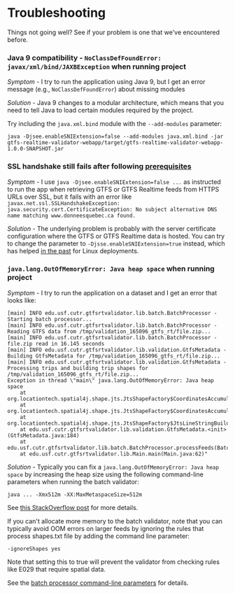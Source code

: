 # Troubleshooting

Things not going well?  See if your problem is one that we've encountered before.

### Java 9 compatibility - `NoClassDefFoundError: javax/xml/bind/JAXBException` when running project

*Symptom* - I try to run the application using Java 9, but I get an error message (e.g., `NoClassDefFoundError`) about missing modules

*Solution* - Java 9 changes to a modular architecture, which means that you need to tell Java to load certain modules required by the project.  

Try including the `java.xml.bind` module with the `--add-modules` parameter:

`java -Djsee.enableSNIExtension=false --add-modules java.xml.bind -jar gtfs-realtime-validator-webapp/target/gtfs-realtime-validator-webapp-1.0.0-SNAPSHOT.jar`

### SSL handshake still fails after following [prerequisites](https://github.com/CUTR-at-USF/gtfs-realtime-validator#prerequisites-1)

*Symptom* - I use `java -Djsee.enableSNIExtension=false ...` as instructed to run the app when retrieving GTFS or GTFS Realtime feeds from HTTPS URLs over SSL, but it fails with an error like `javax.net.ssl.SSLHandshakeException: java.security.cert.CertificateException: No subject alternative DNS name matching www.donneesquebec.ca found.` 

*Solution* - The underlying problem is probably with the server certificate configuration where the GTFS or GTFS Realtime data is hosted.  You can try to change the parameter to `-Djsse.enableSNIExtension=true` instead, which has helped [in the past](https://github.com/CUTR-at-USF/gtfs-realtime-validator/pull/310) for Linux deployments.

### `java.lang.OutOfMemoryError: Java heap space` when running project

*Symptom* - I try to run the application on a dataset and I get an error that looks like:

```
[main] INFO edu.usf.cutr.gtfsrtvalidator.lib.batch.BatchProcessor - Starting batch processor...
[main] INFO edu.usf.cutr.gtfsrtvalidator.lib.batch.BatchProcessor - Reading GTFS data from /tmp/validation_165096_gtfs_rt/file.zip...
[main] INFO edu.usf.cutr.gtfsrtvalidator.lib.batch.BatchProcessor - file.zip read in 16.145 seconds
[main] INFO edu.usf.cutr.gtfsrtvalidator.lib.validation.GtfsMetadata - Building GtfsMetadata for /tmp/validation_165096_gtfs_rt/file.zip...
[main] INFO edu.usf.cutr.gtfsrtvalidator.lib.validation.GtfsMetadata - Processing trips and building trip shapes for /tmp/validation_165096_gtfs_rt/file.zip...
Exception in thread \"main\" java.lang.OutOfMemoryError: Java heap space
    at org.locationtech.spatial4j.shape.jts.JtsShapeFactory$CoordinatesAccumulator.pointXYZ(JtsShapeFactory.java:316)
    at org.locationtech.spatial4j.shape.jts.JtsShapeFactory$CoordinatesAccumulator.pointXY(JtsShapeFactory.java:310)
	at org.locationtech.spatial4j.shape.jts.JtsShapeFactory$JtsLineStringBuilder.pointXY(JtsShapeFactory.java:228)
	at edu.usf.cutr.gtfsrtvalidator.lib.validation.GtfsMetadata.<init>(GtfsMetadata.java:184)
	at edu.usf.cutr.gtfsrtvalidator.lib.batch.BatchProcessor.processFeeds(BatchProcessor.java:145)
	at edu.usf.cutr.gtfsrtvalidator.lib.Main.main(Main.java:62)"
```

*Solution* - Typically you can fix a `java.lang.OutOfMemoryError: Java heap space` by increasing the heap size using the following command-line parameters when running the batch validator:

```
java ... -Xmx512m -XX:MaxMetaspaceSize=512m
```

See [this StackOverflow post](https://stackoverflow.com/a/38336005/937715) for more details.

If you can't allocate more memory to the batch validator, note that you can typically avoid OOM errors on larger feeds by ignoring the rules that process shapes.txt file by adding the command line parameter:

`-ignoreShapes yes`

Note that setting this to true will prevent the validator from checking rules like E029 that require spatial data.

See the [batch processor command-line parameters](https://github.com/MobilityData/gtfs-realtime-validator/blob/master/gtfs-realtime-validator-lib/README.md#command-line-config-parameters) for details.
